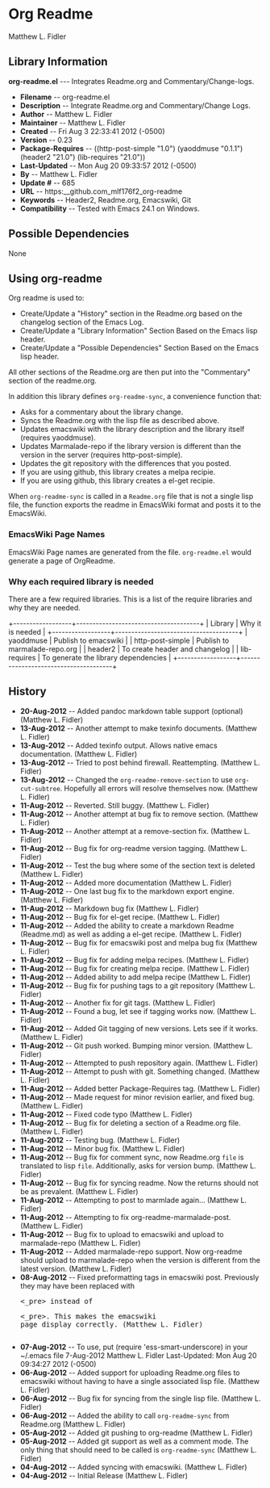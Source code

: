 #  Org Readme
 Matthew L. Fidler
## Library Information
 __org-readme.el__ --- Integrates Readme.org and Commentary/Change-logs.

- __Filename__ --  org-readme.el
- __Description__ --  Integrate Readme.org and Commentary/Change Logs.
- __Author__ --  Matthew L. Fidler
- __Maintainer__ --  Matthew L. Fidler
- __Created__ --  Fri Aug  3 22:33:41 2012 (-0500)
- __Version__ --  0.23
- __Package-Requires__ --  ((http-post-simple "1.0") (yaoddmuse "0.1.1")(header2 "21.0") (lib-requires "21.0"))
- __Last-Updated__ --  Mon Aug 20 09:33:57 2012 (-0500)
- __By__ --  Matthew L. Fidler
- __Update #__ --  685
- __URL__ --  https:__github.com_mlf176f2_org-readme
- __Keywords__ --  Header2, Readme.org, Emacswiki, Git
- __Compatibility__ --  Tested with Emacs 24.1 on Windows.

## Possible Dependencies

  None

## Using org-readme
Org readme is used to:

- Create/Update a "History" section in the Readme.org based on the changelog
  section of the Emacs Log.
- Create/Update a "Library Information" Section Based on the Emacs lisp header.
- Create/Update a "Possible Dependencies" Section Based on the Emacs
  lisp header.

All other sections of the Readme.org are then put into the
"Commentary" section of the readme.org.

In addition this library defines `org-readme-sync`,  a convenience function that:

- Asks for a commentary about the library change.
- Syncs the Readme.org with the lisp file as described above.
- Updates emacswiki with the library description and the library
  itself (requires yaoddmuse).
- Updates Marmalade-repo if the library version is different than the
  version in the server (requires http-post-simple).
- Updates the git repository with the differences that you posted.
- If you are using github, this library creates a melpa recipie.
- If you are using github, this library creates a el-get recipie. 

When `org-readme-sync` is called in a `Readme.org` file that is not a
single lisp file, the function exports the readme in EmacsWiki format
and posts it to the EmacsWiki.
### EmacsWiki Page Names
EmacsWiki Page names are generated from the file.  `org-readme.el`
would generate a page of OrgReadme.

### Why each required library is needed
There are a few required libraries.  This is a list of the require
libraries and why they are needed.

+------------------+--------------------------------------+
| Library          | Why it is needed                     |
+------------------+--------------------------------------+
| yaoddmuse        | Publish to emacswiki                 |
| http-post-simple | Publish to marmalade-repo.org        |
| header2          | To create header and changelog       |
| lib-requires     | To generate the library dependencies |
+------------------+--------------------------------------+

## History

- __20-Aug-2012__ --   Added pandoc markdown table support (optional) (Matthew L. Fidler)
- __13-Aug-2012__ --   Another attempt to make texinfo documents. (Matthew L. Fidler)
- __13-Aug-2012__ --   Added texinfo output. Allows native emacs documentation. (Matthew L. Fidler)
- __13-Aug-2012__ --   Tried to post behind firewall. Reattempting. (Matthew L. Fidler)
- __13-Aug-2012__ --   Changed the `org-readme-remove-section` to use `org-cut-subtree`. Hopefully all errors will resolve themselves now. (Matthew L. Fidler)
- __11-Aug-2012__ --   Reverted. Still buggy. (Matthew L. Fidler)
- __11-Aug-2012__ --   Another attempt at bug fix to remove section. (Matthew L. Fidler)
- __11-Aug-2012__ --   Another attempt at a remove-section fix. (Matthew L. Fidler)
- __11-Aug-2012__ --   Bug fix for org-readme version tagging. (Matthew L. Fidler)
- __11-Aug-2012__ --   Test the bug where some of the section text is deleted  (Matthew L. Fidler)
- __11-Aug-2012__ --   Added more documentation (Matthew L. Fidler)
- __11-Aug-2012__ --   One last bug fix to the markdown export engine. (Matthew L. Fidler)
- __11-Aug-2012__ --   Markdown bug fix (Matthew L. Fidler)
- __11-Aug-2012__ --   Bug fix for el-get recipe. (Matthew L. Fidler)
- __11-Aug-2012__ --   Added the ability to create a markdown Readme (Readme.md) as well as adding a el-get recipe. (Matthew L. Fidler)
- __11-Aug-2012__ --   Bug fix for emacswiki post and melpa bug fix (Matthew L. Fidler)
- __11-Aug-2012__ --   Bug fix for adding melpa recipes.  (Matthew L. Fidler)
- __11-Aug-2012__ --   Bug fix for creating melpa recipe. (Matthew L. Fidler)
- __11-Aug-2012__ --   Added ability to add melpa recipe (Matthew L. Fidler)
- __11-Aug-2012__ --   Bug fix for pushing tags to a git repository (Matthew L. Fidler)
- __11-Aug-2012__ --   Another fix for git tags. (Matthew L. Fidler)
- __11-Aug-2012__ --   Found a bug, let see if tagging works now. (Matthew L. Fidler)
- __11-Aug-2012__ --   Added Git tagging of new versions. Lets see if it works. (Matthew L. Fidler)
- __11-Aug-2012__ --   Git push worked. Bumping minor version. (Matthew L. Fidler)
- __11-Aug-2012__ --   Attempted to push repository again. (Matthew L. Fidler)
- __11-Aug-2012__ --   Attempt to push with git. Something changed. (Matthew L. Fidler)
- __11-Aug-2012__ --   Added better Package-Requires tag. (Matthew L. Fidler)
- __11-Aug-2012__ --   Made request for minor revision earlier, and fixed bug. (Matthew L. Fidler)
- __11-Aug-2012__ --   Fixed code typo (Matthew L. Fidler)
- __11-Aug-2012__ --   Bug fix for deleting a section of a Readme.org file. (Matthew L. Fidler)
- __11-Aug-2012__ --   Testing bug. (Matthew L. Fidler)
- __11-Aug-2012__ --   Minor bug fix. (Matthew L. Fidler)
- __11-Aug-2012__ --   Bug fix for comment sync, now Readme.org `file` is translated to lisp `file`. Additionally, asks for version bump. (Matthew L. Fidler)
- __11-Aug-2012__ --   Bug fix for syncing readme. Now the returns should not be as prevalent. (Matthew L. Fidler)
- __11-Aug-2012__ --   Attempting to post to marmlade again... (Matthew L. Fidler)
- __11-Aug-2012__ --   Attempting to fix org-readme-marmalade-post. (Matthew L. Fidler)
- __11-Aug-2012__ --   Bug fix to upload to emacswiki and upload to marmalade-repo (Matthew L. Fidler)
- __11-Aug-2012__ --   Added marmalade-repo support. Now org-readme should upload to marmalade-repo when the version is different from the latest version. (Matthew L. Fidler)
- __08-Aug-2012__ --   Fixed preformatting tags in emacswiki post. Previously they may have been replaced with <PRE><_pre> instead of <pre><_pre>. This makes the emacswiki page display correctly. (Matthew L. Fidler)
- __07-Aug-2012__ --   To use, put (require 'ess-smart-underscore) in your ~/.emacs file 7-Aug-2012 Matthew L. Fidler Last-Updated: Mon Aug 20 09:34:27 2012 (-0500)
- __06-Aug-2012__ --   Added support for uploading Readme.org files to emacswiki without having to have a single associated lisp file. (Matthew L. Fidler)
- __06-Aug-2012__ --   Bug fix for syncing from the single lisp file. (Matthew L. Fidler)
- __06-Aug-2012__ --   Added the ability to call `org-readme-sync` from Readme.org (Matthew L. Fidler)
- __05-Aug-2012__ --   Added git pushing to org-readme (Matthew L. Fidler)
- __05-Aug-2012__ --   Added git support as well as a comment mode. The only thing that should need to be called is `org-readme-sync` (Matthew L. Fidler)
- __04-Aug-2012__ --   Added syncing with emacswiki.  (Matthew L. Fidler)
- __04-Aug-2012__ --   Initial Release  (Matthew L. Fidler)
